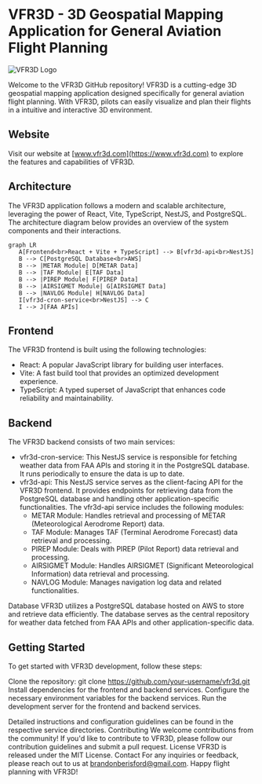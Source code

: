 # VFR3D - 3D Geospatial Mapping Application for General Aviation Flight Planning

![VFR3D Logo](public/heroimage_2.png)

Welcome to the VFR3D GitHub repository! VFR3D is a cutting-edge 3D geospatial mapping application designed specifically for general aviation flight planning. With VFR3D, pilots can easily visualize and plan their flights in a intuitive and interactive 3D environment.

## Website

Visit our website at [www.vfr3d.com](https://www.vfr3d.com) to explore the features and capabilities of VFR3D.

## Architecture

The VFR3D application follows a modern and scalable architecture, leveraging the power of React, Vite, TypeScript, NestJS, and PostgreSQL. The architecture diagram below provides an overview of the system components and their interactions.

```mermaid
graph LR
   A[Frontend<br>React + Vite + TypeScript] --> B[vfr3d-api<br>NestJS]
   B --> C[PostgreSQL Database<br>AWS]
   B --> |METAR Module| D[METAR Data]
   B --> |TAF Module| E[TAF Data]
   B --> |PIREP Module| F[PIREP Data]
   B --> |AIRSIGMET Module| G[AIRSIGMET Data]
   B --> |NAVLOG Module| H[NAVLOG Data]
   I[vfr3d-cron-service<br>NestJS] --> C
   I --> J[FAA APIs]
```
## Frontend
The VFR3D frontend is built using the following technologies:

- React: A popular JavaScript library for building user interfaces.
- Vite: A fast build tool that provides an optimized development experience.
- TypeScript: A typed superset of JavaScript that enhances code reliability and maintainability.

## Backend
The VFR3D backend consists of two main services:

- vfr3d-cron-service: This NestJS service is responsible for fetching weather data from FAA APIs and storing it in the PostgreSQL database. It runs periodically to ensure the data is up to date.
- vfr3d-api: This NestJS service serves as the client-facing API for the VFR3D frontend. It provides endpoints for retrieving data from the PostgreSQL database and handling other application-specific functionalities. The vfr3d-api service includes the following modules:
  - METAR Module: Handles retrieval and processing of METAR (Meteorological Aerodrome Report) data.
  - TAF Module: Manages TAF (Terminal Aerodrome Forecast) data retrieval and processing.
  - PIREP Module: Deals with PIREP (Pilot Report) data retrieval and processing.
  - AIRSIGMET Module: Handles AIRSIGMET (Significant Meteorological Information) data retrieval and processing.
  - NAVLOG Module: Manages navigation log data and related functionalities.

Database
VFR3D utilizes a PostgreSQL database hosted on AWS to store and retrieve data efficiently. The database serves as the central repository for weather data fetched from FAA APIs and other application-specific data.


## Getting Started
To get started with VFR3D development, follow these steps:

Clone the repository: git clone https://github.com/your-username/vfr3d.git
Install dependencies for the frontend and backend services.
Configure the necessary environment variables for the backend services.
Run the development server for the frontend and backend services.

Detailed instructions and configuration guidelines can be found in the respective service directories.
Contributing
We welcome contributions from the community! If you'd like to contribute to VFR3D, please follow our contribution guidelines and submit a pull request.
License
VFR3D is released under the MIT License.
Contact
For any inquiries or feedback, please reach out to us at brandonberisford@gmail.com.
Happy flight planning with VFR3D!
